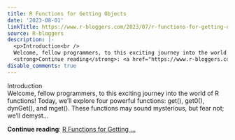 ```yaml
---
title: R Functions for Getting Objects
date: '2023-08-01'
linkTitle: https://www.r-bloggers.com/2023/07/r-functions-for-getting-objects/
source: R-bloggers
description: |-
  <p>Introduction<br />
  Welcome, fellow programmers, to this exciting journey into the world of R functions! Today, we’ll explore four powerful functions: get(), get0(), dynGet(), and mget(). These functions may sound mysterious, but fear not; we’ll demyst...</p>
  <strong>Continue reading</strong>: <a href="https://www.r-bloggers.com/2023/07/r-functions-for-getting-objects/">R Functions for Getting ...
disable_comments: true
---
```

<p>Introduction<br />
Welcome, fellow programmers, to this exciting journey into the world of R functions! Today, we’ll explore four powerful functions: get(), get0(), dynGet(), and mget(). These functions may sound mysterious, but fear not; we’ll demyst...</p>
<strong>Continue reading</strong>: <a href="https://www.r-bloggers.com/2023/07/r-functions-for-getting-objects/">R Functions for Getting ...
